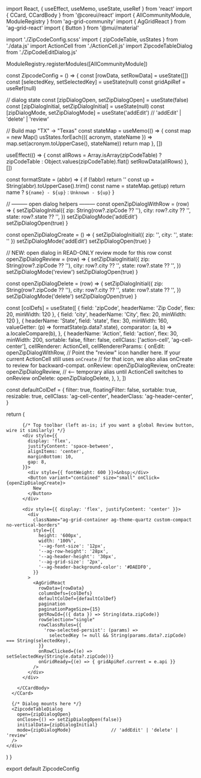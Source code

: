 import React, { useEffect, useMemo, useState, useRef } from 'react'
import { CCard, CCardBody } from '@coreui/react'
import { AllCommunityModule, ModuleRegistry } from 'ag-grid-community'
import { AgGridReact } from 'ag-grid-react'
import { Button } from '@mui/material'                    

import './ZipCodeConfig.scss'
import { zipCodeTable, usStates } from './data.js'
import ActionCell from './ActionCell.js'
import ZipcodeTableDialog from './ZipCodeEditDialog.js'

ModuleRegistry.registerModules([AllCommunityModule])

const ZipcodeConfig = () => {
  const [rowData, setRowData] = useState([])
  const [selectedKey, setSelectedKey] = useState(null)
  const gridApiRef = useRef(null)

  // dialog state
  const [zipDialogOpen, setZipDialogOpen] = useState(false)
  const [zipDialogInitial, setZipDialogInitial] = useState(null)
  const [zipDialogMode, setZipDialogMode] = useState('addEdit') // 'addEdit' | 'delete' | 'review'

  // Build map "TX" -> "Texas"
  const stateMap = useMemo(() => {
    const map = new Map()
    usStates.forEach(({ acronym, stateName }) => map.set(acronym.toUpperCase(), stateName))
    return map
  }, [])

  useEffect(() => {
    const allRows = Array.isArray(zipCodeTable) ? zipCodeTable : Object.values(zipCodeTable).flat()
    setRowData(allRows)
  }, [])

  const formatState = (abbr) => {
    if (!abbr) return ''
    const up = String(abbr).toUpperCase().trim()
    const name = stateMap.get(up)
    return name ? `${name} - ${up}` : `Unknown - ${up}`
  }

  // ——— open dialog helpers ———
  const openZipDialogWithRow = (row) => {
    setZipDialogInitial({
      zip: String(row?.zipCode ?? ''),
      city: row?.city ?? '',
      state: row?.state ?? '',
    })
    setZipDialogMode('addEdit')
    setZipDialogOpen(true)
  }

  const openZipDialogCreate = () => {
    setZipDialogInitial({ zip: '', city: '', state: '' })
    setZipDialogMode('addEdit')
    setZipDialogOpen(true)
  }

  // NEW: open dialog in READ-ONLY review mode for this row
  const openZipDialogReview = (row) => {
    setZipDialogInitial({
      zip: String(row?.zipCode ?? ''),
      city: row?.city ?? '',
      state: row?.state ?? '',
    })
    setZipDialogMode('review')
    setZipDialogOpen(true)
  }

  const openZipDialogDelete = (row) => {
    setZipDialogInitial({
      zip: String(row?.zipCode ?? ''),
      city: row?.city ?? '',
      state: row?.state ?? '',
    })
    setZipDialogMode('delete')
    setZipDialogOpen(true)
  }

  const [colDefs] = useState([
    { field: 'zipCode', headerName: 'Zip Code', flex: 20, minWidth: 120 },
    { field: 'city', headerName: 'City', flex: 20, minWidth: 120 },
    {
      headerName: 'State',
      field: 'state',
      flex: 30,
      minWidth: 160,
      valueGetter: (p) => formatState(p.data?.state),
      comparator: (a, b) => a.localeCompare(b),
    },
    {
      headerName: 'Action',
      field: 'action',
      flex: 30,
      minWidth: 200,
      sortable: false,
      filter: false,
      cellClass: ['action-cell', 'ag-cell-center'],
      cellRenderer: ActionCell,
      cellRendererParams: {
        onEdit: openZipDialogWithRow,
        // Point the "review" icon handler here. If your current ActionCell still uses `onCreate`
        // for that icon, we also alias onCreate to review for backward-compat.
        onReview: openZipDialogReview,
        onCreate: openZipDialogReview, // <-- temporary alias until ActionCell switches to onReview
        onDelete: openZipDialogDelete,
      },
    },
  ])

  const defaultColDef = {
    filter: true,
    floatingFilter: false,
    sortable: true,
    resizable: true,
    cellClass: 'ag-cell-center',
    headerClass: 'ag-header-center',
  }

  return (
    <div className="daily-activity-wrapper">
      <CCard>
        <CCardBody>

          {/* Top toolbar (left as-is; if you want a global Review button, wire it similarly) */}
          <div style={{
            display: 'flex',
            justifyContent: 'space-between',
            alignItems: 'center',
            marginBottom: 10,
            gap: 8,
          }}>
            <div style={{ fontWeight: 600 }}>&nbsp;</div>
            <Button variant="contained" size="small" onClick={openZipDialogCreate}>
              New
            </Button>
          </div>

          <div style={{ display: 'flex', justifyContent: 'center' }}>
            <div
              className="ag-grid-container ag-theme-quartz custom-compact no-vertical-borders"
              style={{
                height: '600px',
                width: '100%',
                '--ag-font-size': '12px',
                '--ag-row-height': '28px',
                '--ag-header-height': '30px',
                '--ag-grid-size': '2px',
                '--ag-header-background-color': '#DAEDF0',
              }}
            >
              <AgGridReact
                rowData={rowData}
                columnDefs={colDefs}
                defaultColDef={defaultColDef}
                pagination
                paginationPageSize={15}
                getRowId={({ data }) => String(data.zipCode)}
                rowSelection="single"
                rowClassRules={{
                  'row-selected-persist': (params) =>
                    selectedKey != null && String(params.data?.zipCode) === String(selectedKey),
                }}
                onRowClicked={(e) => setSelectedKey(String(e.data?.zipCode))}
                onGridReady={(e) => { gridApiRef.current = e.api }}
              />
            </div>
          </div>

        </CCardBody>
      </CCard>

      {/* Dialog mounts here */}
      <ZipcodeTableDialog
        open={zipDialogOpen}
        onClose={() => setZipDialogOpen(false)}
        initialData={zipDialogInitial}
        mode={zipDialogMode}               // 'addEdit' | 'delete' | 'review'
      />
    </div>
  )
}

export default ZipcodeConfig
